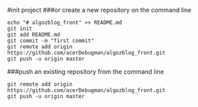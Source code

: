 #init project
###or create a new repository on the command line
```
echo "# algozblog_front" >> README.md
git init
git add README.md
git commit -m "first commit"
git remote add origin https://github.com/acerDebugman/algozblog_front.git
git push -u origin master
```

###push an existing repository from the command line
```
git remote add origin https://github.com/acerDebugman/algozblog_front.git
git push -u origin master
```

###
